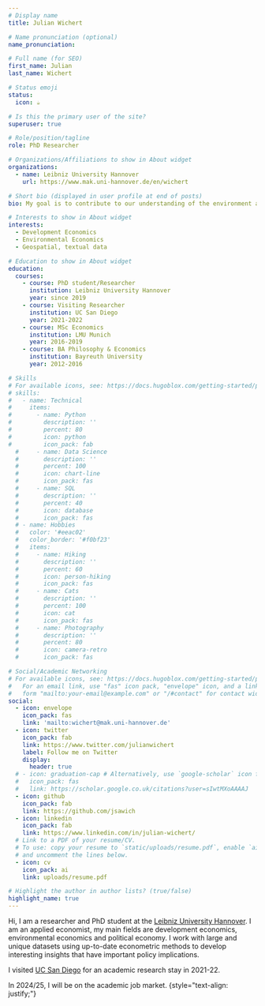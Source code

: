 ```yaml
---
# Display name
title: Julian Wichert

# Name pronunciation (optional)
name_pronunciation: 

# Full name (for SEO)
first_name: Julian 
last_name: Wichert

# Status emoji
status:
  icon: ☕️

# Is this the primary user of the site?
superuser: true

# Role/position/tagline
role: PhD Researcher

# Organizations/Affiliations to show in About widget
organizations:
  - name: Leibniz University Hannover
    url: https://www.mak.uni-hannover.de/en/wichert

# Short bio (displayed in user profile at end of posts)
bio: My goal is to contribute to our understanding of the environment and development intersection.

# Interests to show in About widget
interests:
  - Development Economics
  - Environmental Economics
  - Geospatial, textual data

# Education to show in About widget
education:
  courses:
    - course: PhD student/Researcher
      institution: Leibniz University Hannover
      year: since 2019
    - course: Visiting Researcher
      institution: UC San Diego 
      year: 2021-2022
    - course: MSc Economics
      institution: LMU Munich
      year: 2016-2019
    - course: BA Philosophy & Economics
      institution: Bayreuth University
      year: 2012-2016

# Skills
# For available icons, see: https://docs.hugoblox.com/getting-started/page-builder/#icons
# skills:
#   - name: Technical
#     items:
#       - name: Python
#         description: ''
#         percent: 80
#         icon: python
#         icon_pack: fab
  #     - name: Data Science
  #       description: ''
  #       percent: 100
  #       icon: chart-line
  #       icon_pack: fas
  #     - name: SQL
  #       description: ''
  #       percent: 40
  #       icon: database
  #       icon_pack: fas
  # - name: Hobbies
  #   color: '#eeac02'
  #   color_border: '#f0bf23'
  #   items:
  #     - name: Hiking
  #       description: ''
  #       percent: 60
  #       icon: person-hiking
  #       icon_pack: fas
  #     - name: Cats
  #       description: ''
  #       percent: 100
  #       icon: cat
  #       icon_pack: fas
  #     - name: Photography
  #       description: ''
  #       percent: 80
  #       icon: camera-retro
  #       icon_pack: fas

# Social/Academic Networking
# For available icons, see: https://docs.hugoblox.com/getting-started/page-builder/#icons
#   For an email link, use "fas" icon pack, "envelope" icon, and a link in the
#   form "mailto:your-email@example.com" or "/#contact" for contact widget.
social:
  - icon: envelope
    icon_pack: fas
    link: 'mailto:wichert@mak.uni-hannover.de'
  - icon: twitter
    icon_pack: fab
    link: https://www.twitter.com/julianwichert
    label: Follow me on Twitter
    display:
      header: true
  # - icon: graduation-cap # Alternatively, use `google-scholar` icon from `ai` icon pack
  #   icon_pack: fas
  #   link: https://scholar.google.co.uk/citations?user=sIwtMXoAAAAJ
  - icon: github
    icon_pack: fab
    link: https://github.com/jsawich
  - icon: linkedin
    icon_pack: fab
    link: https://www.linkedin.com/in/julian-wichert/
  # Link to a PDF of your resume/CV.
  # To use: copy your resume to `static/uploads/resume.pdf`, enable `ai` icons in `params.yaml`,
  # and uncomment the lines below.
  - icon: cv
    icon_pack: ai
    link: uploads/resume.pdf

# Highlight the author in author lists? (true/false)
highlight_name: true
---
```


Hi, I am a researcher and PhD student at the [Leibniz University Hannover](https://www.mak.uni-hannover.de/en/wichert). I am an applied economist, my main fields are development economics, environmental economics and political economy. I work with large and unique datasets using up-to-date econometric methods to develop interesting insights that have important policy implications. 

I visited [UC San Diego](https://gps.ucsd.edu/) for an academic research stay in 2021-22. 

In 2024/25, I will be on the academic job market.
{style="text-align: justify;"}
